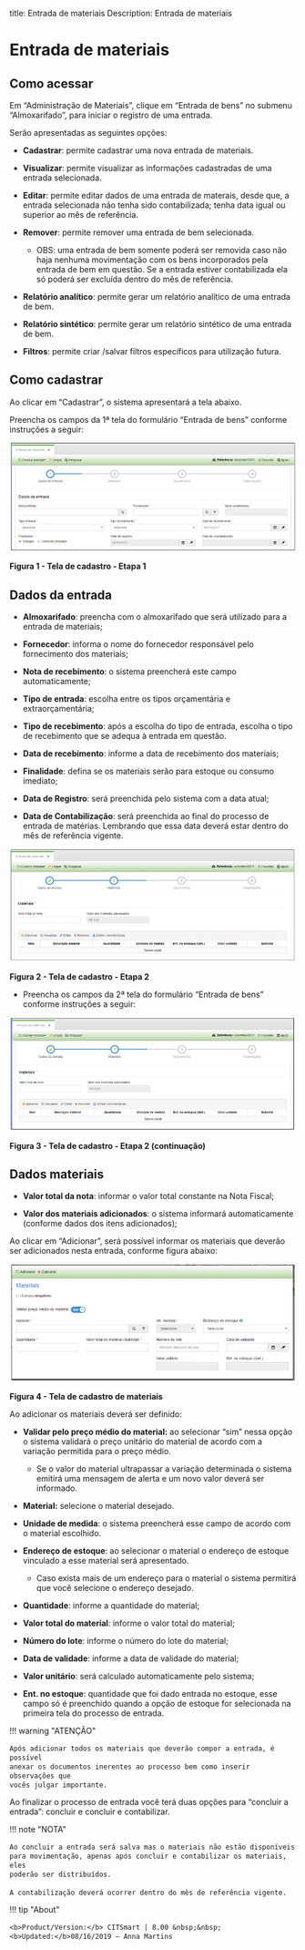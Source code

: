 title: Entrada de materiais
Description: Entrada de materiais

# Entrada de materiais


Como acessar
------------

Em “Administração de Materiais”, clique em “Entrada de bens” no submenu
“Almoxarifado”, para iniciar o registro de uma entrada.

Serão apresentadas as seguintes opções:

-   **Cadastrar**: permite cadastrar uma nova entrada de materiais.

-   **Visualizar**: permite visualizar as informações cadastradas de uma entrada
    selecionada.

-   **Editar**: permite editar dados de uma entrada de materais, desde que, a
    entrada selecionada não tenha sido contabilizada; tenha data igual ou
    superior ao mês de referência.

-   **Remover**: permite remover uma entrada de bem selecionada.

    -   OBS: uma entrada de bem somente poderá ser removida caso não haja
        nenhuma movimentação com os bens incorporados pela entrada de bem em
        questão. Se a entrada estiver contabilizada ela só poderá ser excluída
        dentro do mês de referência.

-   **Relatório analítico**: permite gerar um relatório analítico de uma entrada
    de bem.

-   **Relatório sintético**: permite gerar um relatório sintético de uma entrada
    de bem.

-   **Filtros**: permite criar /salvar filtros específicos para utilização
    futura.

Como cadastrar
--------------

Ao clicar em “Cadastrar”, o sistema apresentará a tela abaixo.

Preencha os campos da 1ª tela do formulário “Entrada de bens” conforme
instruções a seguir:

   ![figura](images/entry-1.png)
   
   **Figura 1 - Tela de cadastro - Etapa 1**

Dados da entrada
----------------

-   **Almoxarifado**: preencha com o almoxarifado que será utilizado para a
    entrada de materiais;

-   **Fornecedor**: informa o nome do fornecedor responsável pelo fornecimento
    dos materiais;

-   **Nota de recebimento**: o sistema preencherá este campo automaticamente;

-   **Tipo de entrada**: escolha entre os tipos orçamentária e
    extraorçamentária;

-   **Tipo de recebimento**: após a escolha do tipo de entrada, escolha o tipo
    de recebimento que se adequa à entrada em questão.

-   **Data de recebimento**: informe a data de recebimento dos materiais;

-   **Finalidade**: defina se os materiais serão para estoque ou consumo
    imediato;

-   **Data de Registro**: será preenchida pelo sistema com a data atual;

-   **Data de Contabilização**: será preenchida ao final do processo de entrada
    de matérias. Lembrando que essa data deverá estar dentro do mês de
    referência vigente.

   ![figura](images/entry-2.png)
   
   **Figura 2 - Tela de cadastro - Etapa 2**

-   Preencha os campos da 2ª tela do formulário “Entrada de bens” conforme
    instruções a seguir:

![figura](images/entry-3.png)

**Figura 3 - Tela de cadastro - Etapa 2 (continuação)**

Dados materiais
---------------

-   **Valor total da nota**: informar o valor total constante na Nota Fiscal;

-   **Valor dos materiais adicionados**: o sistema informará automaticamente
    (conforme dados dos itens adicionados);

Ao clicar em “Adicionar”, será possível informar os materiais que deverão ser
adicionados nesta entrada, conforme figura abaixo:

   ![figura](images/entry-4.png)
   
   **Figura 4 - Tela de cadastro de materiais**

Ao adicionar os materiais deverá ser definido:

-   **Validar pelo preço médio do material:** ao selecionar “sim” nessa opção o
    sistema validará o preço unitário do material de acordo com a variação
    permitida para o preço médio.

    -   Se o valor do material ultrapassar a variação determinada o sistema
        emitirá uma mensagem de alerta e um novo valor deverá ser informado.

-   **Material:** selecione o material desejado.

-   **Unidade de medida**: o sistema preencherá esse campo de acordo com o
    material escolhido.

-   **Endereço de estoque**: ao selecionar o material o endereço de estoque
    vinculado a esse material será apresentado.

    -   Caso exista mais de um endereço para o material o sistema permitirá que
        você selecione o endereço desejado.

-   **Quantidade**: informe a quantidade do material;

-   **Valor total do material**: informe o valor total do material;

-   **Número do lote**: informe o número do lote do material;

-   **Data de validade**: informe a data de validade do material;

-   **Valor unitário**: será calculado automaticamente pelo sistema;

-   **Ent. no estoque**: quantidade que foi dado entrada no estoque, esse campo
    só é preenchido quando a opção de estoque for selecionada na primeira tela
    do processo de entrada.

!!! warning "ATENÇÃO"

    Após adicionar todos os materiais que deverão compor a entrada, é possível
    anexar os documentos inerentes ao processo bem como inserir observações que
    vocês julgar importante.

Ao finalizar o processo de entrada você terá duas opções para “concluir a
entrada”: concluir e concluir e contabilizar.

!!! note "NOTA"

    Ao concluir a entrada será salva mas o materiais não estão disponíveis
    para movimentação, apenas após concluir e contabilizar os materiais, eles
    poderão ser distribuídos.

    A contabilização deverá ocorrer dentro do mês de referência vigente.


!!! tip "About"

    <b>Product/Version:</b> CITSmart | 8.00 &nbsp;&nbsp;
    <b>Updated:</b>08/16/2019 – Anna Martins
